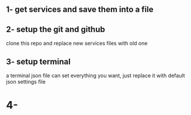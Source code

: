 ## 1- get services and save them into a file

## 2- setup the git and github

clone this repo and replace new services files with old one

## 3- setup terminal

a terminal json file can set everything you want, just replace it with default json settings file

# 4-